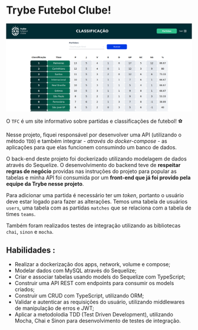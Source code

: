 # Trybe Futebol Clube!

  ![Exemplo app front](assets/front-example.png)

  O `TFC` é um site informativo sobre partidas e classificações de futebol! ⚽️

  Nesse projeto, fiquei responsável por desenvolver uma API (utilizando o método `TDD`) e também integrar *- através do docker-compose -* as aplicações para que elas funcionem consumindo um banco de dados.

  O back-end deste projeto foi dockerizado utilizando modelagem de dados através do Sequelize. O desenvolvimento do backend teve de  **respeitar regras de negócio** providas nas instruções do projeto para popular as tabelas e minha API foi consumida por um **front-end que já foi provido pela equipe da Trybe nesse projeto**.

  Para adicionar uma partida é necessário ter um _token_, portanto o usuário deve estar logado para fazer as alterações. Temos uma tabela de usuários `users`, uma tabela com as partidas `matches` que se relaciona com a tabela de times `teams`.
  
  Também foram realizados testes de integração utilizando as bibliotecas `chai`, `sinon` e `mocha`.

## Habilidades : 

- Realizar a dockerização dos apps, network, volume e compose;
- Modelar dados com MySQL através do Sequelize;
- Criar e associar tabelas usando models do Sequelize com TypeScript;
- Construir uma API REST com endpoints para consumir os models criados;
- Construir um CRUD com TypeScript, utilizando ORM;
- Validar e autenticar as requisições do usuário, utilizando middlewares de manipulação de erros e JWT;
- Aplicar a metodolodia TDD (Test Driven Development), utilizando Mocha, Chai e Sinon para desenvolvimento de testes de integração.

